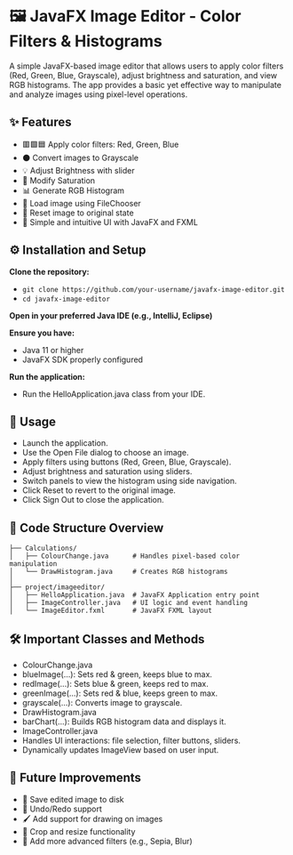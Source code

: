 # 🖼️ JavaFX Image Editor - Color Filters & Histograms

A simple JavaFX-based image editor that allows users to apply color filters (Red, Green, Blue, Grayscale), adjust brightness and saturation, 
and view RGB histograms. The app provides a basic yet effective way to manipulate and analyze images using pixel-level operations.

## ✨ Features
- 🟥🟩🟦 Apply color filters: Red, Green, Blue
- ⚫ Convert images to Grayscale
- 💡 Adjust Brightness with slider
- 🎨 Modify Saturation
- 📊 Generate RGB Histogram
- 📂 Load image using FileChooser
- 🔁 Reset image to original state
- 🧩 Simple and intuitive UI with JavaFX and FXML

## ⚙️ Installation and Setup
**Clone the repository:**
- ```git clone https://github.com/your-username/javafx-image-editor.git```
- ```cd javafx-image-editor```

**Open in your preferred Java IDE (e.g., IntelliJ, Eclipse)**

**Ensure you have:**
- Java 11 or higher
- JavaFX SDK properly configured
  
**Run the application:**
- Run the HelloApplication.java class from your IDE.

## 🚀 Usage
- Launch the application.
- Use the Open File dialog to choose an image.
- Apply filters using buttons (Red, Green, Blue, Grayscale).
- Adjust brightness and saturation using sliders.
- Switch panels to view the histogram using side navigation.
- Click Reset to revert to the original image.
- Click Sign Out to close the application.

## 📂 Code Structure Overview
```
├── Calculations/
│   ├── ColourChange.java      # Handles pixel-based color manipulation
│   └── DrawHistogram.java     # Creates RGB histograms
│
├── project/imageeditor/
│   ├── HelloApplication.java  # JavaFX Application entry point
│   ├── ImageController.java   # UI logic and event handling
│   └── ImageEditor.fxml       # JavaFX FXML layout
```

## 🛠️ Important Classes and Methods
- ColourChange.java
- blueImage(...): Sets red & green, keeps blue to max.
- redImage(...): Sets blue & green, keeps red to max.
- greenImage(...): Sets red & blue, keeps green to max.
- grayscale(...): Converts image to grayscale.
- DrawHistogram.java
- barChart(...): Builds RGB histogram data and displays it.
- ImageController.java
- Handles UI interactions: file selection, filter buttons, sliders.
- Dynamically updates ImageView based on user input.

## 🔮 Future Improvements
- 💾 Save edited image to disk
- 🔄 Undo/Redo support
- 🖌️ Add support for drawing on images
- 📐 Crop and resize functionality
- 🧪 Add more advanced filters (e.g., Sepia, Blur)
